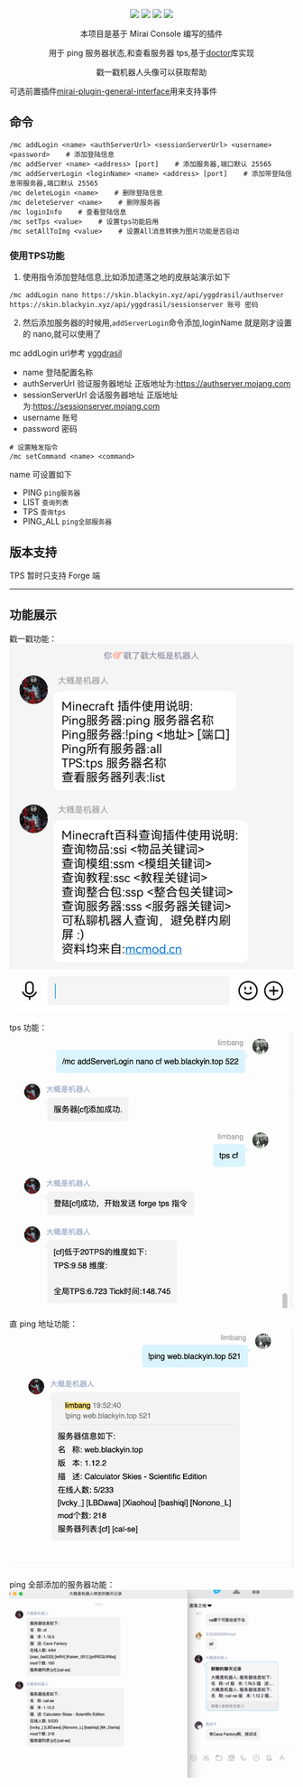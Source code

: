 <div align="center">

[![](https://img.shields.io/github/v/release/limbang/mirai-console-minecraft-plugin?include_prereleases)](https://github.com/limbang/mirai-console-minecraft-plugin/releases)
![](https://img.shields.io/github/downloads/limbang/mirai-console-minecraft-plugin/total)
[![](https://img.shields.io/github/license/limbang/mirai-console-minecraft-plugin)](https://github.com/limbang/mirai-console-minecraft-plugin/blob/master/LICENSE)
[![](https://img.shields.io/badge/mirai-2.12.0-69c1b9)](https://github.com/mamoe/mirai)

本项目是基于 Mirai Console 编写的插件
<p>用于 ping 服务器状态,和查看服务器 tps,基于<a href = "https://github.com/Forsaken-Land/doctor">doctor</a>库实现</p>
<p>戳一戳机器人头像可以获取帮助</p>
</div>

可选前置插件[mirai-plugin-general-interface](https://github.com/limbang/mirai-plugin-general-interface)用来支持事件

## 命令

```shell
/mc addLogin <name> <authServerUrl> <sessionServerUrl> <username> <password>    # 添加登陆信息
/mc addServer <name> <address> [port]    # 添加服务器,端口默认 25565
/mc addServerLogin <loginName> <name> <address> [port]    # 添加带登陆信息带服务器,端口默认 25565
/mc deleteLogin <name>    # 删除登陆信息
/mc deleteServer <name>    # 删除服务器
/mc loginInfo    # 查看登陆信息
/mc setTps <value>    # 设置tps功能启用
/mc setAllToImg <value>    # 设置All消息转换为图片功能是否启动
```
### 使用TPS功能
1. 使用指令添加登陆信息,比如添加遗落之地的皮肤站演示如下
```shell
/mc addLogin nano https://skin.blackyin.xyz/api/yggdrasil/authserver https://skin.blackyin.xyz/api/yggdrasil/sessionserver 账号 密码 
```
2. 然后添加服务器的时候用,`addServerLogin`命令添加,loginName 就是刚才设置的 nano,就可以使用了

mc addLogin url参考 [yggdrasil](https://github.com/yushijinhun/authlib-injector/wiki/Yggdrasil-%E6%9C%8D%E5%8A%A1%E7%AB%AF%E6%8A%80%E6%9C%AF%E8%A7%84%E8%8C%83#%E4%BC%9A%E8%AF%9D%E9%83%A8%E5%88%86)

- name   登陆配置名称
- authServerUrl 验证服务器地址 正版地址为:https://authserver.mojang.com
- sessionServerUrl 会话服务器地址 正版地址为:https://sessionserver.mojang.com
- username 账号
- password 密码

```shell
# 设置触发指令
/mc setCommand <name> <command>  
```
name 可设置如下
 - PING `ping服务器`
 - LIST `查询列表`
 - TPS `查询tps`
 - PING_ALL `ping全部服务器`


## 版本支持

TPS 暂时只支持 Forge 端

----

## 功能展示

戳一戳功能：
![](img/Screenshot_20220319_195629.jpg)

tps 功能：
![](img/1704DCA5-EC7F-4EF9-BF80-10DAC604836D.png)

直 ping 地址功能：
![](img/ABCBBD85-E183-41FE-BA3A-9D88853F43B3.png)

ping 全部添加的服务器功能：
![](img/B12FD04B-B159-4D4A-BE62-EA39510D9106.png)
